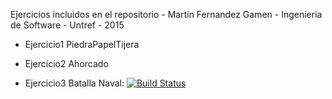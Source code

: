 Ejercicios incluidos en el repositorio - Martin Fernandez Gamen - Ingenieria de Software - Untref - 2015

- Ejercicio1 PiedraPapelTijera

- Ejercicio2 Ahorcado 

- Ejercicio3 Batalla Naval: [![Build Status](https://travis-ci.org/martinffg/ing-software-untref.svg?branch=master)](https://travis-ci.org/martinffg/ing-software-untref)

